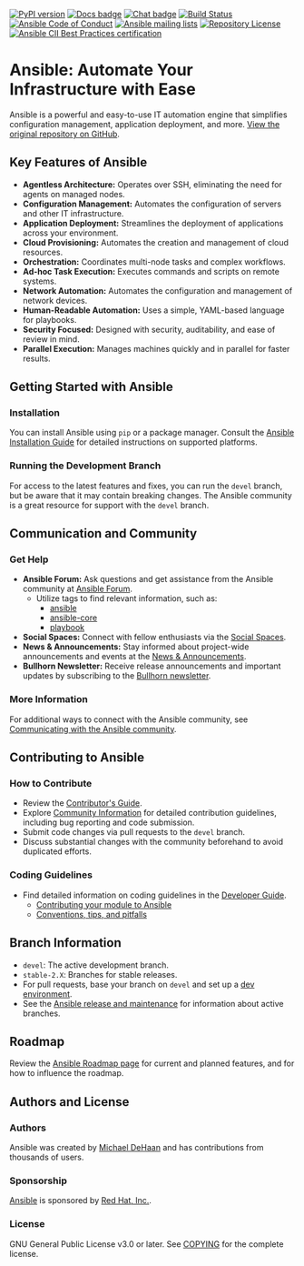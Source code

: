 [![PyPI version](https://img.shields.io/pypi/v/ansible-core.svg)](https://pypi.org/project/ansible-core)
[![Docs badge](https://img.shields.io/badge/docs-latest-brightgreen.svg)](https://docs.ansible.com/ansible/latest/)
[![Chat badge](https://img.shields.io/badge/chat-IRC-brightgreen.svg)](https://docs.ansible.com/ansible/devel/community/communication.html)
[![Build Status](https://dev.azure.com/ansible/ansible/_apis/build/status/CI?branchName=devel)](https://dev.azure.com/ansible/ansible/_build/latest?definitionId=20&branchName=devel)
[![Ansible Code of Conduct](https://img.shields.io/badge/code%20of%20conduct-Ansible-silver.svg)](https://docs.ansible.com/ansible/devel/community/code_of_conduct.html)
[![Ansible mailing lists](https://img.shields.io/badge/mailing%20lists-Ansible-orange.svg)](https://docs.ansible.com/ansible/devel/community/communication.html#mailing-list-information)
[![Repository License](https://img.shields.io/badge/license-GPL%20v3.0-brightgreen.svg)](COPYING)
[![Ansible CII Best Practices certification](https://bestpractices.coreinfrastructure.org/projects/2372/badge)](https://bestpractices.coreinfrastructure.org/projects/2372)

# Ansible: Automate Your Infrastructure with Ease

Ansible is a powerful and easy-to-use IT automation engine that simplifies configuration management, application deployment, and more. [View the original repository on GitHub](https://github.com/ansible/ansible).

## Key Features of Ansible

*   **Agentless Architecture:** Operates over SSH, eliminating the need for agents on managed nodes.
*   **Configuration Management:** Automates the configuration of servers and other IT infrastructure.
*   **Application Deployment:** Streamlines the deployment of applications across your environment.
*   **Cloud Provisioning:** Automates the creation and management of cloud resources.
*   **Orchestration:** Coordinates multi-node tasks and complex workflows.
*   **Ad-hoc Task Execution:** Executes commands and scripts on remote systems.
*   **Network Automation:** Automates the configuration and management of network devices.
*   **Human-Readable Automation:** Uses a simple, YAML-based language for playbooks.
*   **Security Focused:** Designed with security, auditability, and ease of review in mind.
*   **Parallel Execution:** Manages machines quickly and in parallel for faster results.

## Getting Started with Ansible

### Installation

You can install Ansible using `pip` or a package manager.  Consult the [Ansible Installation Guide](https://docs.ansible.com/ansible/latest/installation_guide/intro_installation.html) for detailed instructions on supported platforms.

### Running the Development Branch

For access to the latest features and fixes, you can run the `devel` branch, but be aware that it may contain breaking changes. The Ansible community is a great resource for support with the `devel` branch.

## Communication and Community

### Get Help

*   **Ansible Forum:** Ask questions and get assistance from the Ansible community at [Ansible Forum](https://forum.ansible.com/c/help/6).
    *   Utilize tags to find relevant information, such as:
        *   [ansible](https://forum.ansible.com/tag/ansible)
        *   [ansible-core](https://forum.ansible.com/tag/ansible-core)
        *   [playbook](https://forum.ansible.com/tag/playbook)
*   **Social Spaces:** Connect with fellow enthusiasts via the [Social Spaces](https://forum.ansible.com/c/chat/4).
*   **News & Announcements:** Stay informed about project-wide announcements and events at the [News & Announcements](https://forum.ansible.com/c/news/5).
*   **Bullhorn Newsletter:** Receive release announcements and important updates by subscribing to the [Bullhorn newsletter](https://docs.ansible.com/ansible/devel/community/communication.html#the-bullhorn).

### More Information

For additional ways to connect with the Ansible community, see [Communicating with the Ansible community](https://docs.ansible.com/ansible/devel/community/communication.html).

## Contributing to Ansible

### How to Contribute

*   Review the [Contributor's Guide](./.github/CONTRIBUTING.md).
*   Explore [Community Information](https://docs.ansible.com/ansible/devel/community) for detailed contribution guidelines, including bug reporting and code submission.
*   Submit code changes via pull requests to the `devel` branch.
*   Discuss substantial changes with the community beforehand to avoid duplicated efforts.

### Coding Guidelines

*   Find detailed information on coding guidelines in the [Developer Guide](https://docs.ansible.com/ansible/devel/dev_guide/).
    *   [Contributing your module to Ansible](https://docs.ansible.com/ansible/devel/dev_guide/developing_modules_checklist.html)
    *   [Conventions, tips, and pitfalls](https://docs.ansible.com/ansible/devel/dev_guide/developing_modules_best_practices.html)

## Branch Information

*   `devel`: The active development branch.
*   `stable-2.X`: Branches for stable releases.
*   For pull requests, base your branch on `devel` and set up a [dev environment](https://docs.ansible.com/ansible/devel/dev_guide/developing_modules_general.html#common-environment-setup).
*   See the [Ansible release and maintenance](https://docs.ansible.com/ansible/devel/reference_appendices/release_and_maintenance.html) for information about active branches.

## Roadmap

Review the [Ansible Roadmap page](https://docs.ansible.com/ansible/devel/roadmap/) for current and planned features, and for how to influence the roadmap.

## Authors and License

### Authors

Ansible was created by [Michael DeHaan](https://github.com/mpdehaan) and has contributions from thousands of users.

### Sponsorship

[Ansible](https://www.ansible.com) is sponsored by [Red Hat, Inc.](https://www.redhat.com).

### License

GNU General Public License v3.0 or later.  See [COPYING](COPYING) for the complete license.